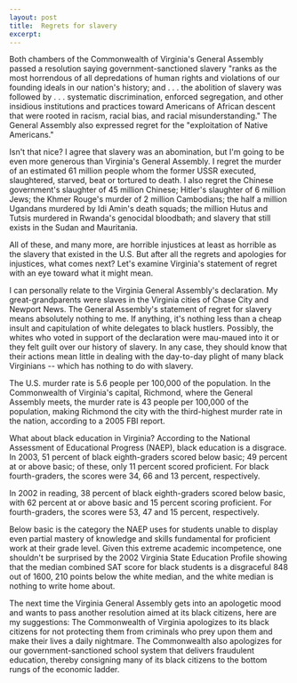 ```yaml
---
layout: post
title:  Regrets for slavery
excerpt:
---
```




            

    

            

 Both chambers of the Commonwealth of Virginia's General Assembly passed a resolution saying government-sanctioned slavery "ranks as the most horrendous of all depredations of human rights and violations of our founding ideals in our nation's history; and . . . the abolition of slavery was followed by . . . systematic discrimination, enforced segregation, and other insidious institutions and practices toward Americans of African descent that were rooted in racism, racial bias, and racial misunderstanding." The General Assembly also expressed regret for the "exploitation of Native Americans."

Isn't that nice? I agree that slavery was an abomination, but I'm going to be even more generous than Virginia's General Assembly. I regret the murder of an estimated 61 million people whom the former USSR executed, slaughtered, starved, beat or tortured to death. I also regret the Chinese government's slaughter of 45 million Chinese; Hitler's slaughter of 6 million Jews; the Khmer Rouge's murder of 2 million Cambodians; the half a million Ugandans murdered by Idi Amin's death squads; the million Hutus and Tutsis murdered in Rwanda's genocidal bloodbath; and slavery that still exists in the Sudan and Mauritania. 

All of these, and many more, are horrible injustices at least as horrible as the slavery that existed in the U.S. But after all the regrets and apologies for injustices, what comes next? Let's examine Virginia's statement of regret with an eye toward what it might mean.

I can personally relate to the Virginia General Assembly's declaration. My great-grandparents were slaves in the Virginia cities of Chase City and Newport News. The General Assembly's statement of regret for slavery means absolutely nothing to me. If anything, it's nothing less than a cheap insult and capitulation of white delegates to black hustlers. Possibly, the whites who voted in support of the declaration were mau-maued into it or they felt guilt over our history of slavery. In any case, they should know that their actions mean little in dealing with the day-to-day plight of many black Virginians -- which has nothing to do with slavery.

The U.S. murder rate is 5.6 people per 100,000 of the population. In the Commonwealth of Virginia's capital, Richmond, where the General Assembly meets, the murder rate is 43 people per 100,000 of the population, making Richmond the city with the third-highest murder rate in the nation, according to a 2005 FBI report.

What about black education in Virginia? According to the National Assessment of Educational Progress (NAEP), black education is a disgrace. In 2003, 51 percent of black eighth-graders scored below basic; 49 percent at or above basic; of these, only 11 percent scored proficient. For black fourth-graders, the scores were 34, 66 and 13 percent, respectively. 

In 2002 in reading, 38 percent of black eighth-graders scored below basic, with 62 percent at or above basic and 15 percent scoring proficient. For fourth-graders, the scores were 53, 47 and 15 percent, respectively. 

Below basic is the category the NAEP uses for students unable to display even partial mastery of knowledge and skills fundamental for proficient work at their grade level. Given this extreme academic incompetence, one shouldn't be surprised by the 2002 Virginia State Education Profile showing that the median combined SAT score for black students is a disgraceful 848 out of 1600, 210 points below the white median, and the white median is nothing to write home about. 

The next time the Virginia General Assembly gets into an apologetic mood and wants to pass another resolution aimed at its black citizens, here are my suggestions: The Commonwealth of Virginia apologizes to its black citizens for not protecting them from criminals who prey upon them and make their lives a daily nightmare. The Commonwealth also apologizes for our government-sanctioned school system that delivers fraudulent education, thereby consigning many of its black citizens to the bottom rungs of the economic ladder.



        
